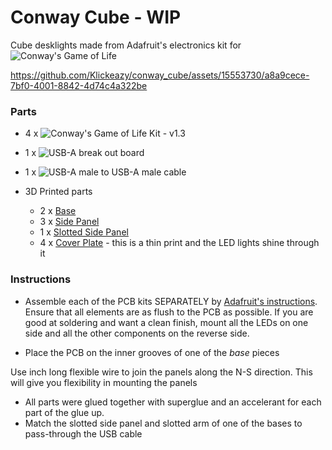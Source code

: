# Conway Cube - WIP

Cube desklights made from Adafruit's electronics kit for ![Conway's Game of Life](https://www.adafruit.com/product/89)

https://github.com/Klickeazy/conway_cube/assets/15553730/a8a9cece-7bf0-4001-8842-4d74c4a322be

### Parts
- 4 x ![Conway's Game of Life Kit - v1.3](https://www.adafruit.com/product/89)
- 1 x ![USB-A break out board](https://a.co/d/ib6OiX5)
- 1 x ![USB-A male to USB-A male cable](https://a.co/d/3082f9x)

- 3D Printed parts
  - 2 x [Base](stl/Base.stl)
  - 3 x [Side Panel](stl/SidePanel.stl)
  - 1 x [Slotted Side Panel](stl/SidePanel_Slotted.stl)
  - 4 x [Cover Plate](stl/CoverPanel.stl) - this is a thin print and the LED lights shine through it

### Instructions
- Assemble each of the PCB kits SEPARATELY by [Adafruit's instructions](https://learn.adafruit.com/game-of-life). Ensure that all elements are as flush to the PCB as possible. If you are good at soldering and want a clean finish, mount all the LEDs on one side and all the other components on the reverse side.

- Place the PCB on the inner grooves of one of the *base* pieces

Use inch long flexible wire to join the panels along the N-S direction. This will give you flexibility in mounting the panels
- All parts were glued together with superglue and an accelerant for each part of the glue up.
- Match the slotted side panel and slotted arm of one of the bases to pass-through the USB cable
